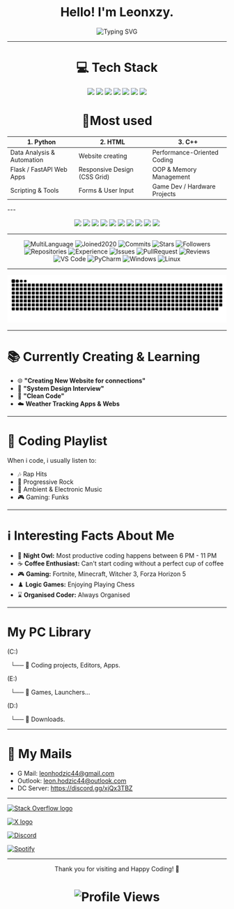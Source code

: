 <h1 align="center">Hello! I'm Leonxzy. </h1>


<p align="center">
  <img src="https://readme-typing-svg.herokuapp.com?font=Fira+Code&size=25&pause=1000&color=228B22&center=true&vCenter=true&width=500&lines=%E2%80%8BSoftware+Developer+%7C+Programmer;%E2%80%8BOpen+Source+Enthusiast;%E2%80%8BTech+Explorer+%7C+Robotics" alt="Typing SVG" />
</p>

---



<h1 align="center">💻 Tech Stack </h1>

<p align="center">
  <img src="https://img.shields.io/badge/Python-3670A0?style=for-the-badge&logo=python&logoColor=ffdd54"/>
  <img src="https://img.shields.io/badge/C%2B%2B-00599C?style=for-the-badge&logo=c%2B%2B&logoColor=white"/>
  <img src="https://img.shields.io/badge/C%23-239120?style=for-the-badge&logo=c-sharp&logoColor=white"/>
  <img src="https://img.shields.io/badge/HTML5-E34F26?style=for-the-badge&logo=html5&logoColor=white"/>
  <img src="https://img.shields.io/badge/Node.js-339933?style=for-the-badge&logo=nodedotjs&logoColor=white"/>
  <img src="https://img.shields.io/badge/TypeScript-007ACC?style=for-the-badge&logo=typescript&logoColor=white"/>
  <img src="https://img.shields.io/badge/JavaScript-F7DF1E?style=for-the-badge&logo=javascript&logoColor=black"/>
  
</p>


<h1 align="center">🔮Most used </h1>

<div align="center">  <table>   <thead>     <tr>       <th>1. <strong>Python</strong></th>       <th>2. <strong>HTML</strong></th>       <th>3. <strong>C++</strong></th>     </tr>   </thead>   <tbody>     <tr>       <td>Data Analysis & Automation</td>       <td>Website creating</td>       <td>Performance-Oriented Coding</td>     </tr>     <tr>       <td>Flask / FastAPI Web Apps</td>       <td>Responsive Design (CSS Grid)</td>       <td>OOP & Memory Management</td>     </tr>     <tr>       <td>Scripting & Tools</td>       <td>Forms & User Input</td>       <td>Game Dev / Hardware Projects</td>     </tr>   </tbody> </table>  </div>
---
<p align="center">
  <img src="https://img.shields.io/badge/MultiLanguage-Rainbow%20Lang%20User%201pt-purple?style=for-the-badge&logo=github" />
  <img src="https://img.shields.io/badge/Joined2020-Everything%20Started%20in%202020-blue?style=for-the-badge&logo=github" />
  <img src="https://img.shields.io/badge/Commits-Deep%20Committer%203pt-orange?style=for-the-badge&logo=github" />
  <img src="https://img.shields.io/badge/Stars-Stargazer%20247pt-yellow?style=for-the-badge&logo=github" />
  <img src="https://img.shields.io/badge/Followers-Active%20User%207pt-teal?style=for-the-badge&logo=github" />
  <img src="https://img.shields.io/badge/Repositories-Hyper%20Repo%20Creator%203pt-cyan?style=for-the-badge&logo=github" />
  <img src="https://img.shields.io/badge/Experience-Experienced%20Dev%2018pt-lightblue?style=for-the-badge&logo=github" />
  <img src="https://img.shields.io/badge/Issues-High%20Issuer%202pt-lightgreen?style=for-the-badge&logo=github" />
  <img src="https://img.shields.io/badge/PullRequest-High%20Puller%202pt-green?style=for-the-badge&logo=github" />
  <img src="https://img.shields.io/badge/Reviews-Intermediate%20Reviewer%203pt-pink?style=for-the-badge&logo=github" />
</p>


---
<p align="center">
  <!-- Achievement-style badges (dark grey background) -->
  <img alt="MultiLanguage" src="https://img.shields.io/badge/MultiLanguage-Rainbow%20Lang%20User%201pt-2b2b2b?style=for-the-badge" />
  <img alt="Joined2020" src="https://img.shields.io/badge/Joined2020-Everything%20Started%20in%202020-2b2b2b?style=for-the-badge" />
  <img alt="Commits" src="https://img.shields.io/badge/Commits-Deep%20Committer%203pt-2b2b2b?style=for-the-badge" />
  <img alt="Stars" src="https://img.shields.io/badge/Stars-Stargazer%20247pt-2b2b2b?style=for-the-badge" />
  <img alt="Followers" src="https://img.shields.io/badge/Followers-Active%20User%207pt-2b2b2b?style=for-the-badge" />
  <img alt="Repositories" src="https://img.shields.io/badge/Repositories-Hyper%20Repo%20Creator%203pt-2b2b2b?style=for-the-badge" />
  <img alt="Experience" src="https://img.shields.io/badge/Experience-Experienced%20Dev%2018pt-2b2b2b?style=for-the-badge" />
  <img alt="Issues" src="https://img.shields.io/badge/Issues-High%20Issuer%202pt-2b2b2b?style=for-the-badge" />
  <img alt="PullRequest" src="https://img.shields.io/badge/PullRequest-High%20Puller%202pt-2b2b2b?style=for-the-badge" />
  <img alt="Reviews" src="https://img.shields.io/badge/Reviews-Intermediate%20Reviewer%203pt-2b2b2b?style=for-the-badge" />

  <!-- Editor / OS logos (same dark look, with official logos) -->
  <img alt="VS Code" src="https://img.shields.io/badge/VS%20Code-%20-2b2b2b?style=for-the-badge&logo=visual-studio-code" />
  <img alt="PyCharm" src="https://img.shields.io/badge/PyCharm-%20-2b2b2b?style=for-the-badge&logo=pycharm" />
  <img alt="Windows" src="https://img.shields.io/badge/Windows-%20-2b2b2b?style=for-the-badge&logo=windows" />
  <img alt="Linux" src="https://img.shields.io/badge/Linux-%20-2b2b2b?style=for-the-badge&logo=linux" />
</p>

---

<p align="center">
  <img src="https://raw.githubusercontent.com/Platane/snk/output/github-contribution-grid-snake.svg" alt="snake" />
</p>


---

#    📚 Currently Creating & Learning

-    🌐 **"Creating New Website for connections"**  
-    🧠 **"System Design Interview"** 
-    🚀 **"Clean Code"** 
-    ☁️ **Weather Tracking Apps & Webs**  
     

---

#    🎵 Coding Playlist

When i code, i usually listen to:

-    🎶 Rap Hits 
-    🎸 Progressive Rock   
-    🎹 Ambient & Electronic Music  
-    🎮 Gaming: Funks


 

---

#    ℹ️ Interesting Facts About Me

-    🌙 **Night Owl:** Most productive coding happens between 6 PM - 11 PM 
-    ☕ **Coffee Enthusiast:** Can't start coding without a perfect cup of coffee  
-    🎮 **Gaming:** Fortnite, Minecraft, Witcher 3, Forza Horizon 5 
-    ♟️ **Logic Games:** Enjoying Playing Chess
-    ⌛ **Organised Coder:** Always Organised

---
# My PC Library


(C:)

  └── 📂 Coding projects, Editors, Apps.


(E:)

  └── 📂 Games, Launchers...


(D:)

  └── 📂 Downloads.




---


#   📨 My Mails

-   G Mail: leonhodzic44@gmail.com
-   Outlook: leon.hodzic44@outlook.com
-   DC Server: https://discord.gg/xjQx3TBZ


---





  <!-- Stack Overflow -->
  <a href="https://stackoverflow.com/users/30537744/leonxzy44" target="_blank">
    <img src="https://img.shields.io/badge/Stack_Overflow-F48024?style=for-the-badge&logo=stackoverflow&logoColor=white" alt="Stack Overflow logo"/>
  </a>


  <p align="left">
  <!-- Twitter/X -->
  <a href="https://x.com/LeonxzyDEV" target="_blank">
    <img src="https://img.shields.io/badge/X-000000?style=for-the-badge&logo=twitter&logoColor=white" alt="X logo"/>
  </a>

  <p align="left">
  <!-- Discord -->
  <a href="https://discord.com/channels/@leonxzy_" target="_blank">
    <img src="https://img.shields.io/badge/Discord-5865F2?style=for-the-badge&logo=discord&logoColor=white" alt="Discord"/>
  </a>

  <p align="left">
  <!-- Spotify -->
  <a href="https://open.spotify.com/user/31a5f6q7d6vszhg65tjld37ix5i4" target="_blank">
    <img src="https://img.shields.io/badge/Spotify-1DB954?style=for-the-badge&logo=spotify&logoColor=white" alt="Spotify"/>
  </a>
</p>




---

<p align="center"> Thank you for visiting and Happy Coding! 🌟

<h1 align="center"> 

   ![ Profile Views](https://komarev.com/ghpvc/?username=Leonxzy44&label=VIEWS&color=2f2f2f&style=for-the-badge)

  
</h1>


<!---
Leonxzy44/Leonxzy44 is a ✨ special ✨ repository because its `README.md` (this file) appears on your GitHub profile.
You can click the Preview link to take a look at your changes.
--->
